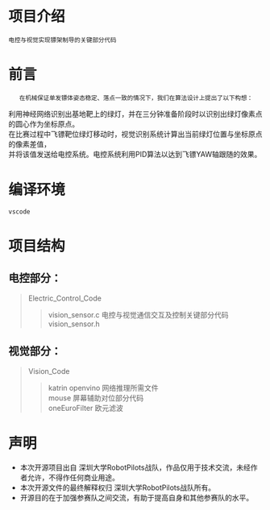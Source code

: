 # 项目介绍
    电控与视觉实现镖架制导的关键部分代码

# 前言
       在机械保证单发镖体姿态稳定、落点一致的情况下，我们在算法设计上提出了以下构想：  
利用神经网络识别出基地靶上的绿灯，并在三分钟准备阶段时以识别出绿灯像素点的圆心作为坐标原点。  
在比赛过程中飞镖靶位绿灯移动时，视觉识别系统计算出当前绿灯位置与坐标原点的像素差值，  
并将该值发送给电控系统。电控系统利用PID算法以达到飞镖YAW轴跟随的效果。

# 编译环境
    vscode
 
# 项目结构
## 电控部分：  
>Electric_Control_Code  
>>vision_sensor.c	  电控与视觉通信交互及控制关键部分代码  
>>vision_sensor.h  
  
## 视觉部分：  
>Vision_Code  
>>katrin openvino  网络推理所需文件  
>>mouse                屏幕辅助对位部分代码  
>>oneEuroFilter     欧元滤波

# 声明
* 本次开源项目出自 深圳大学RobotPilots战队，作品仅用于技术交流，未经作者允许，不得作任何商业用途。  
* 本次开源文件的最终解释权归 深圳大学RobotPilots战队所有。  
* 开源目的在于加强参赛队之间交流，有助于提高自身和其他参赛队的水平。  